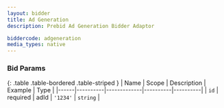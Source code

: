 ```yaml
---
layout: bidder
title: Ad Generation
description: Prebid Ad Generation Bidder Adaptor

biddercode: adgeneration
media_types: native
---
```



### Bid Params

{: .table .table-bordered .table-striped }
| Name | Scope    | Description | Example  | Type     |
|------|----------|-------------|----------|----------|
| `id` | required | adId        | `'1234'` | `string` |
